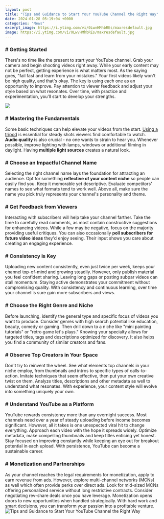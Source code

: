 ```yaml
---
layout: post
title: "Tips and Guidance to Start Your YouTube Channel the Right Way"
date: 2024-01-28 05:19:04 +0000
categories: "News"
excerpt_image: https://i.ytimg.com/vi/0LwvHMhbREs/maxresdefault.jpg
image: https://i.ytimg.com/vi/0LwvHMhbREs/maxresdefault.jpg
---
```


### # Getting Started
There's no time like the present to start your YouTube channel. Grab your camera and begin shooting videos right away. While your early content may not be perfect, getting experience is what matters most. As the saying goes, "fail fast and learn from your mistakes."
Your first videos likely won't be high quality, and that's okay. The key is using each one as an opportunity to improve. Pay attention to viewer feedback and adjust your style based on what resonates. Over time, with practice and experimentation, you'll start to develop your strengths. 

![](https://i.ytimg.com/vi/AE6M3hcHnyw/maxresdefault.jpg)
### # Mastering the Fundamentals
Some basic techniques can help elevate your videos from the start. [Using a tripod](https://store.fi.io.vn/chihuahuas-blue-chihuahua-dog-weightlifting-in-fitness-gym-chihuahua-dog) is essential for steady shots viewers find comfortable to watch. **Audio quality** is also crucial - no one wants to strain to hear you. Whenever possible, improve lighting with lamps, windows or additional filming in daylight. Having **multiple light sources** creates a natural look.
### # Choose an Impactful Channel Name
Selecting the right channel name lays the foundation for attracting an audience. Opt for something **reflective of your content niche** so people can easily find you. Keep it memorable yet descriptive. Evaluate competitors' names to see what formats tend to work well. Above all, make sure the name you pick truly represents your channel's personality and theme.
### # Get Feedback from Viewers
Interacting with subscribers will help take your channel farther. Take the time to carefully read comments, as most contain constructive suggestions for enhancing videos. While a few may be negative, focus on the majority providing useful critiques. You can also occasionally **poll subscribers for future video ideas** they'd enjoy seeing. Their input shows you care about creating an engaging experience.
### # Consistency is Key 
Uploading new content consistently, even just twice per week, keeps your channel top-of-mind and growing steadily. However, only publish material you feel confident sharing. Leaving long gaps or posting subpar videos can stall momentum. Staying active demonstrates your commitment without compromising quality. With consistency and continuous learning, over time your channel is sure gain more subscribers and views.
### # Choose the Right Genre and Niche
Before launching, identify the general type and specific focus of videos you want to produce. Consider genres with high search potential like education, beauty, comedy or gaming. Then drill down to a niche like "mini painting tutorials" or "retro game let's plays." Knowing your specialty allows for targeted titles, tags and descriptions optimized for discovery. It also helps you find a community of similar creators and fans.
### # Observe Top Creators in Your Space
Don't try to reinvent the wheel. See what elements top channels in your niche employ, from thumbnails and intros to specific types of calls-to-action. Imitate techniques that seem effective, then put your own creative twist on them. Analyze titles, descriptions and other metadata as well to understand what resonates. With experience, your content style will evolve into something uniquely your own.
### # Understand YouTube as a Platform  
YouTube rewards consistency more than any overnight success. Most channels need over a year of steady uploading before income becomes significant. However, all it takes is one unexpected viral hit to change everything. Approach each video with the hope it spreads widely. Optimize metadata, make compelling thumbnails and keep titles enticing yet honest. Stay focused on improving constantly while keeping an eye out for breakout potential in each upload. With persistence, YouTube can become a sustainable career.
### # Monetization and Partnerships
As your channel reaches the legal requirements for monetization, apply to earn revenue from ads. However, explore multi-channel networks (MCNs) as well which often provide perks over direct ads. Look for mid-sized MCNs offering personalized service without long restrictive contracts. Consider negotiating rev-share deals once you have leverage. Monetization opens doors to new opportunities when handled strategically. With hard work and smart decisions, you can transform your passion into a profitable venture.
![Tips and Guidance to Start Your YouTube Channel the Right Way](https://i.ytimg.com/vi/0LwvHMhbREs/maxresdefault.jpg)